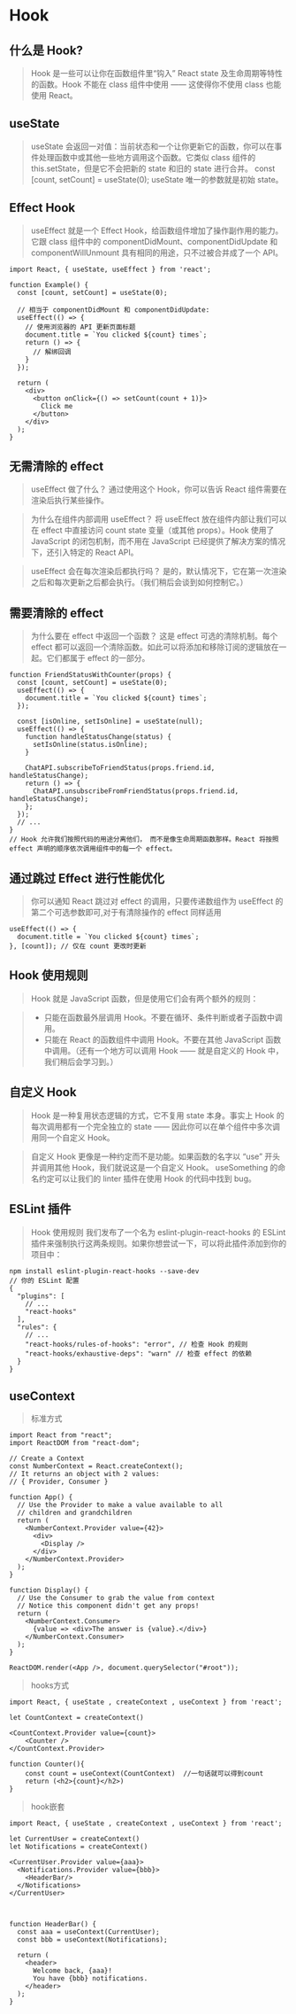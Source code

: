 # Hook
## 什么是 Hook?
>Hook 是一些可以让你在函数组件里“钩入” React state 及生命周期等特性的函数。Hook 不能在 class 组件中使用 —— 这使得你不使用 class 也能使用 React。

## useState
>useState 会返回一对值：当前状态和一个让你更新它的函数，你可以在事件处理函数中或其他一些地方调用这个函数。它类似 class 组件的 this.setState，但是它不会把新的 state 和旧的 state 进行合并。
const [count, setCount] = useState(0);
useState 唯一的参数就是初始 state。

## Effect Hook
>useEffect 就是一个 Effect Hook，给函数组件增加了操作副作用的能力。它跟 class 组件中的 componentDidMount、componentDidUpdate 和 componentWillUnmount 具有相同的用途，只不过被合并成了一个 API。
```
import React, { useState, useEffect } from 'react';

function Example() {
  const [count, setCount] = useState(0);

  // 相当于 componentDidMount 和 componentDidUpdate:
  useEffect(() => {
    // 使用浏览器的 API 更新页面标题
    document.title = `You clicked ${count} times`;
    return () => {
      // 解绑回调
    }
  });

  return (
    <div>
      <button onClick={() => setCount(count + 1)}>
        Click me
      </button>
    </div>
  );
}
```

## 无需清除的 effect

>useEffect 做了什么？ 通过使用这个 Hook，你可以告诉 React 组件需要在渲染后执行某些操作。

>为什么在组件内部调用 useEffect？ 将 useEffect 放在组件内部让我们可以在 effect 中直接访问 count state 变量（或其他 props）。Hook 使用了 JavaScript 的闭包机制，而不用在 JavaScript 已经提供了解决方案的情况下，还引入特定的 React API。

>useEffect 会在每次渲染后都执行吗？ 是的，默认情况下，它在第一次渲染之后和每次更新之后都会执行。（我们稍后会谈到如何控制它。）

## 需要清除的 effect

>为什么要在 effect 中返回一个函数？ 这是 effect 可选的清除机制。每个 effect 都可以返回一个清除函数。如此可以将添加和移除订阅的逻辑放在一起。它们都属于 effect 的一部分。

```
function FriendStatusWithCounter(props) {
  const [count, setCount] = useState(0);
  useEffect(() => {
    document.title = `You clicked ${count} times`;
  });

  const [isOnline, setIsOnline] = useState(null);
  useEffect(() => {
    function handleStatusChange(status) {
      setIsOnline(status.isOnline);
    }

    ChatAPI.subscribeToFriendStatus(props.friend.id, handleStatusChange);
    return () => {
      ChatAPI.unsubscribeFromFriendStatus(props.friend.id, handleStatusChange);
    };
  });
  // ...
}
// Hook 允许我们按照代码的用途分离他们， 而不是像生命周期函数那样。React 将按照 effect 声明的顺序依次调用组件中的每一个 effect。

```

## 通过跳过 Effect 进行性能优化

>你可以通知 React 跳过对 effect 的调用，只要传递数组作为 useEffect 的第二个可选参数即可,对于有清除操作的 effect 同样适用
```
useEffect(() => {
  document.title = `You clicked ${count} times`;
}, [count]); // 仅在 count 更改时更新
```

## Hook 使用规则
>Hook 就是 JavaScript 函数，但是使用它们会有两个额外的规则：

>+ 只能在函数最外层调用 Hook。不要在循环、条件判断或者子函数中调用。
>+ 只能在 React 的函数组件中调用 Hook。不要在其他 JavaScript 函数中调用。（还有一个地方可以调用 Hook —— 就是自定义的 Hook 中，我们稍后会学习到。）

## 自定义 Hook
>Hook 是一种复用状态逻辑的方式，它不复用 state 本身。事实上 Hook 的每次调用都有一个完全独立的 state —— 因此你可以在单个组件中多次调用同一个自定义 Hook。

>自定义 Hook 更像是一种约定而不是功能。如果函数的名字以 “use” 开头并调用其他 Hook，我们就说这是一个自定义 Hook。 useSomething 的命名约定可以让我们的 linter 插件在使用 Hook 的代码中找到 bug。

## ESLint 插件
>Hook 使用规则
>我们发布了一个名为 eslint-plugin-react-hooks 的 ESLint 插件来强制执行这两条规则。如果你想尝试一下，可以将此插件添加到你的项目中：
```
npm install eslint-plugin-react-hooks --save-dev
// 你的 ESLint 配置
{
  "plugins": [
    // ...
    "react-hooks"
  ],
  "rules": {
    // ...
    "react-hooks/rules-of-hooks": "error", // 检查 Hook 的规则
    "react-hooks/exhaustive-deps": "warn" // 检查 effect 的依赖
  }
}
```

## useContext

>标准方式
```
import React from "react";
import ReactDOM from "react-dom";

// Create a Context
const NumberContext = React.createContext();
// It returns an object with 2 values:
// { Provider, Consumer }

function App() {
  // Use the Provider to make a value available to all
  // children and grandchildren
  return (
    <NumberContext.Provider value={42}>
      <div>
        <Display />
      </div>
    </NumberContext.Provider>
  );
}

function Display() {
  // Use the Consumer to grab the value from context
  // Notice this component didn't get any props!
  return (
    <NumberContext.Consumer>
      {value => <div>The answer is {value}.</div>}
    </NumberContext.Consumer>
  );
}

ReactDOM.render(<App />, document.querySelector("#root"));
```
>hooks方式
```
import React, { useState , createContext , useContext } from 'react';

let CountContext = createContext()

<CountContext.Provider value={count}>
    <Counter />
</CountContext.Provider>

function Counter(){
    const count = useContext(CountContext)  //一句话就可以得到count
    return (<h2>{count}</h2>)
}

```
>hook嵌套
```
import React, { useState , createContext , useContext } from 'react';

let CurrentUser = createContext()
let Notifications = createContext()

<CurrentUser.Provider value={aaa}>
  <Notifications.Provider value={bbb}>
    <HeaderBar/>
  </Notifications>
</CurrentUser>



function HeaderBar() {
  const aaa = useContext(CurrentUser);
  const bbb = useContext(Notifications);

  return (
    <header>
      Welcome back, {aaa}!
      You have {bbb} notifications.
    </header>
  );
}
```
